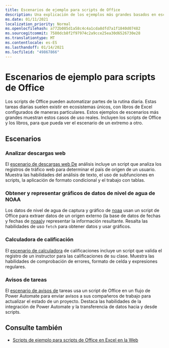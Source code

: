 ```yaml
---
title: Escenarios de ejemplo para scripts de Office
description: Una explicación de los ejemplos más grandes basados en escenarios para scripts de Office en Excel en la Web.
ms.date: 01/11/2021
localization_priority: Normal
ms.openlocfilehash: a772b085d1a58c4c4a1cda8dfd7a1f1840d07482
ms.sourcegitcommit: 7580dcb8f2f97974c2a9cce25ea30d6526730e28
ms.translationtype: MT
ms.contentlocale: es-ES
ms.lasthandoff: 01/14/2021
ms.locfileid: "49867866"
---
```

# <a name="sample-scenarios-for-office-scripts"></a>Escenarios de ejemplo para scripts de Office

Los scripts de Office pueden automatizar partes de la rutina diaria. Estas tareas diarias suelen existir en ecosistemas únicos, con libros de Excel configurados de maneras particulares. Estos ejemplos de escenarios más grandes muestran estos casos de uso reales. Incluyen los scripts de Office y los libros, para que pueda ver el escenario de un extremo a otro.

## <a name="scenarios"></a>Escenarios

### <a name="analyze-web-downloads"></a>Analizar descargas web

El [escenario de descargas web De](analyze-web-downloads.md) análisis incluye un script que analiza los registros de tráfico web para determinar el país de origen de un usuario. Muestra las habilidades del análisis de texto, el uso de subfunciones en scripts, la aplicación de formato condicional y el trabajo con tablas.

### <a name="fetch-and-graph-water-level-data-from-noaa"></a>Obtener y representar gráficos de datos de nivel de agua de NOAA

Los datos de nivel de agua de captura y gráfico de [noaa](noaa-data-fetch.md) usan un script de Office para extraer datos de un origen externo (la base de datos de fechas y fechas de [noaa)](https://tidesandcurrents.noaa.gov/)y representar la información resultante. Resalta las habilidades de uso `fetch` para obtener datos y usar gráficos.

### <a name="grade-calculator"></a>Calculadora de calificación

El [escenario de calculadora](grade-calculator.md) de calificaciones incluye un script que valida el registro de un instructor para las calificaciones de su clase. Muestra las habilidades de comprobación de errores, formato de celda y expresiones regulares.

### <a name="task-reminders"></a>Avisos de tareas

El [escenario de avisos de](task-reminders.md) tareas usa un script de Office en un flujo de Power Automate para enviar avisos a sus compañeros de trabajo para actualizar el estado de un proyecto. Destaca las habilidades de la integración de Power Automate y la transferencia de datos hacia y desde scripts.

## <a name="see-also"></a>Consulte también

- [Scripts de ejemplo para scripts de Office en Excel en la Web](../excel-samples.md)
